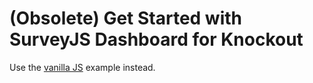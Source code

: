 # (Obsolete) Get Started with SurveyJS Dashboard for Knockout

Use the [vanilla JS](../html-css-js/) example instead.